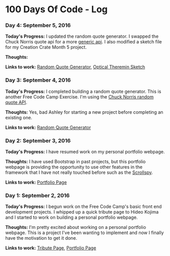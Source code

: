# 100 Days Of Code - Log

### Day 4: September 5, 2016
**Today's Progress:** I updated the random quote generator.  I swapped the Chuck Norris quote api for a more [generic api](https://market.mashape.com/andruxnet/random-famous-quotes). I also modified a sketch file for my Creation Crate Month 5 project.

**Thoughts:** 

**Links to work:** [Random Quote Generator](http://codepen.io/townsean/full/jrEyPj/), [Optical Theremin Sketch](https://github.com/townsean/creation-crate#month-5---optical-theremin)

### Day 3: September 4, 2016
**Today's Progress:** I completed building a random quote generator.  This is another Free Code Camp Exercise.  I'm using the [Chuck Norris random quote API](http://www.icndb.com/api/). 

**Thoughts:** Yes, bad Ashley for starting a new project before completing an existing one. 

**Links to work:** [Random Quote Generator](http://codepen.io/townsean/full/jrEyPj/)

### Day 2: September 3, 2016
**Today's Progress:** I have resumed work on my personal portfolio webpage. 

**Thoughts:** I have used Bootstrap in past projects, but this portfolio webpage is providing the opportunity to use other features in the framework that I have not really touched before such as the [Scrollspy](http://getbootstrap.com/javascript/#scrollspy).

**Links to work:** [Portfolio Page](http://codepen.io/townsean/full/WGNWbG/)

### Day 1: September 2, 2016
**Today's Progress:** I begun work on the Free Code Camp's basic front end development projects.  I whipped up a quick tribute page to Hideo Kojima and I started to work on building a personal portfolio webpage.

**Thoughts:** I'm pretty excited about working on a personal portfolio webpage.  This is a project I've been wanting to implement and now I finally have the motivation to get it done.

**Links to work:** [Tribute Page](http://codepen.io/townsean/full/LRYPYN/), [Portfolio Page](http://codepen.io/townsean/full/WGNWbG/)


